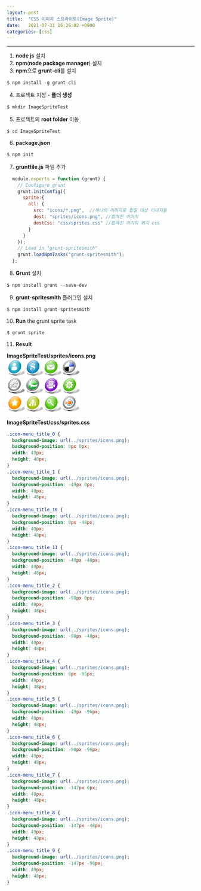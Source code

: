 ```yaml
---
layout: post
title:  "CSS 이미지 스프라이트(Image Sprite)"
date:   2021-07-31 16:26:02 +0900
categories: [css]
---
```


---


1. **node js** 설치
2. **npm**(**node package manager**) 설치
3. **npm**으로 **grunt-cli**를 설치
```js
$ npm install -g grunt-cli
```
4. 프로젝트 지정 - **폴더 생성**
```js
$ mkdir ImageSpriteTest
```
5. 프로젝트의 **root folder** 이동
```js
$ cd ImageSpriteTest
```
6. **package.json** 
```js
$ npm init
```
7. **gruntfile.js** 파일 추가
```js
  module.exports = function (grunt) {
    // Configure grunt
    grunt.initConfig({
      sprite:{
        all: {
          src: "icons/*.png",  //하나의 이미지로 합칠 대상 이미지들  
          dest: "sprites/icons.png", //합쳐진 이미지 
          destCss: "css/sprites.css" //합쳐진 이미지 위치 css
        }
      }
    });
    // Load in "grunt-spritesmith"
    grunt.loadNpmTasks("grunt-spritesmith");
  };
```
8. **Grunt** 설치
```js
$ npm install grunt --save-dev
```
9. **grunt-spritesmith** 플러그인 설치
```js
$ npm install grunt-spritesmith
```
10. **Run** the grunt sprite task
```js
$ grunt sprite
```
11. **Result**

**ImageSpriteTest/sprites/icons.png**   
![SpriteImage](/static/img/posts/2021/20210730_icons.png)

**ImageSpriteTest/css/sprites.css**    
```css
.icon-menu_title_0 {
  background-image: url(../sprites/icons.png);
  background-position: 0px 0px;
  width: 49px;
  height: 48px;
}
.icon-menu_title_1 {
  background-image: url(../sprites/icons.png);
  background-position: -49px 0px;
  width: 49px;
  height: 48px;
}
.icon-menu_title_10 {
  background-image: url(../sprites/icons.png);
  background-position: 0px -48px;
  width: 49px;
  height: 48px;
}
.icon-menu_title_11 {
  background-image: url(../sprites/icons.png);
  background-position: -49px -48px;
  width: 49px;
  height: 48px;
}
.icon-menu_title_2 {
  background-image: url(../sprites/icons.png);
  background-position: -98px 0px;
  width: 49px;
  height: 48px;
}
.icon-menu_title_3 {
  background-image: url(../sprites/icons.png);
  background-position: -98px -48px;
  width: 49px;
  height: 48px;
}
.icon-menu_title_4 {
  background-image: url(../sprites/icons.png);
  background-position: 0px -96px;
  width: 49px;
  height: 48px;
}
.icon-menu_title_5 {
  background-image: url(../sprites/icons.png);
  background-position: -49px -96px;
  width: 49px;
  height: 48px;
}
.icon-menu_title_6 {
  background-image: url(../sprites/icons.png);
  background-position: -98px -96px;
  width: 49px;
  height: 48px;
}
.icon-menu_title_7 {
  background-image: url(../sprites/icons.png);
  background-position: -147px 0px;
  width: 49px;
  height: 48px;
}
.icon-menu_title_8 {
  background-image: url(../sprites/icons.png);
  background-position: -147px -48px;
  width: 49px;
  height: 48px;
}
.icon-menu_title_9 {
  background-image: url(../sprites/icons.png);
  background-position: -147px -96px;
  width: 49px;
  height: 48px;
}
```
